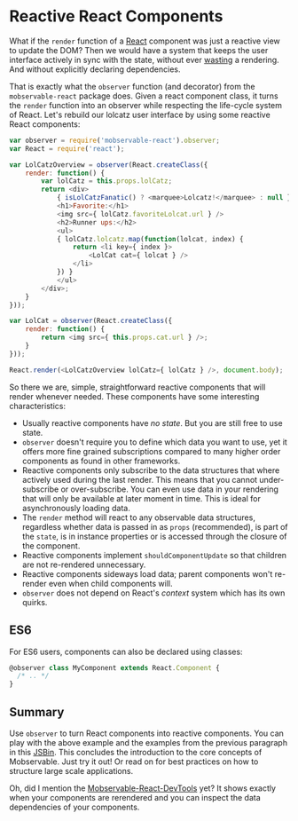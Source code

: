 # Reactive React Components

What if the `render` function of a [React](https://facebook.github.io/react) component was just a reactive view to update the DOM?
Then we would have a system that keeps the user interface actively in sync with the state, without ever [wasting](https://facebook.github.io/react/docs/perf.html#perf.printwastedmeasurements) a rendering.
And without explicitly declaring dependencies.

That is exactly what the `observer` function (and decorator) from the `mobservable-react` package does.
Given a react component class, it turns the `render` function into an observer while respecting the life-cycle system of React.
Let's rebuild our lolcatz user interface by using some reactive React components:

```javascript
var observer = require('mobservable-react').observer;
var React = require('react');

var LolCatzOverview = observer(React.createClass({
	render: function() {
		var lolCatz = this.props.lolCatz;
		return <div>
			{ isLolCatzFanatic() ? <marquee>Lolcatz!</marquee> : null }
			<h1>Favorite:</h1>
			<img src={ lolCatz.favoriteLolcat.url } />
			<h2>Runner ups:</h2>
			<ul>
			{ lolCatz.lolcatz.map(function(lolcat, index) {
				return <li key={ index }>
					<LolCat cat={ lolcat } />
				</li>
			}) }
			</ul>
		</div>;
	}
}));

var LolCat = observer(React.createClass({
	render: function() {
		return <img src={ this.props.cat.url } />;
	}
}));

React.render(<LolCatzOverview lolCatz={ lolCatz } />, document.body);
```

So there we are, simple, straightforward reactive components that will render whenever needed.
These components have some interesting characteristics:

* Usually reactive components have _no state_. But you are still free to use state.
* `observer` doesn't require you to define which data you want to use, yet it offers more fine grained subscriptions compared to many higher order components as found in other frameworks.
* Reactive components only subscribe to the data structures that where actively used during the last render.
This means that you cannot under-subscribe or over-subscribe.
You can even use data in your rendering that will only be available at later moment in time.
This is ideal for asynchronously loading data.  
* The `render` method will react to any observable data structures, regardless whether data is passed in as `props` (recommended), is part of the `state`, is in instance properties or is accessed through the closure of the component.
* Reactive components implement `shouldComponentUpdate` so that children are not re-rendered unnecessary.
* Reactive components sideways load data; parent components won't re-render even when child components will.
* `observer` does not depend on React's _context_ system which has its own quirks.

## ES6

For ES6 users, components can also be declared using classes:
```javascript
@observer class MyComponent extends React.Component {
  /* .. */
}
```

## Summary

Use `observer` to turn React components into reactive components.
You can play with the above example and the examples from the previous paragraph in this [JSBin](http://jsbin.com/zayere/edit?js,console,output).
This concludes the introduction to the core concepts of Mobservable.
Just try it out!
Or read on for best practices on how to structure large scale applications.

Oh, did I mention the [Mobservable-React-DevTools](https://github.com/mweststrate/mobservable-react-devtools) yet?
It shows exactly when your components are rerendered and you can inspect the data dependencies of your components.
